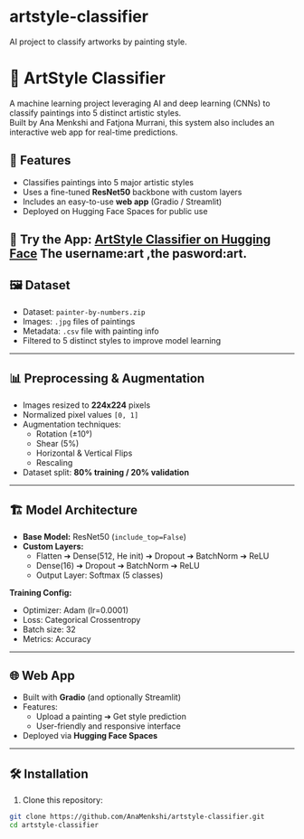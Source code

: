# artstyle-classifier
AI project to classify artworks by painting style.

# 🎨 ArtStyle Classifier

A machine learning project leveraging AI and deep learning (CNNs) to classify paintings into 5 distinct artistic styles.  
Built by Ana Menkshi and Fatjona Murrani, this system also includes an interactive web app for real-time predictions.

## 🚀 Features
- Classifies paintings into 5 major artistic styles
- Uses a fine-tuned **ResNet50** backbone with custom layers
- Includes an easy-to-use **web app** (Gradio / Streamlit)
- Deployed on Hugging Face Spaces for public use

🔗 **Try the App:** [ArtStyle Classifier on Hugging Face](https://huggingface.co/spaces/menkshi/ARTAF)
The username:art ,the pasword:art.
---

## 🖼️ Dataset
- Dataset: `painter-by-numbers.zip`
- Images: `.jpg` files of paintings
- Metadata: `.csv` file with painting info
- Filtered to 5 distinct styles to improve model learning

---

## 📊 Preprocessing & Augmentation
- Images resized to **224x224** pixels
- Normalized pixel values `[0, 1]`
- Augmentation techniques:
  - Rotation (±10°)
  - Shear (5%)
  - Horizontal & Vertical Flips
  - Rescaling
- Dataset split: **80% training / 20% validation**

---

## 🏗️ Model Architecture

- **Base Model:** ResNet50 (`include_top=False`)
- **Custom Layers:**
  - Flatten ➔ Dense(512, He init) ➔ Dropout ➔ BatchNorm ➔ ReLU
  - Dense(16) ➔ Dropout ➔ BatchNorm ➔ ReLU
  - Output Layer: Softmax (5 classes)

**Training Config:**
- Optimizer: Adam (lr=0.0001)
- Loss: Categorical Crossentropy
- Batch size: 32
- Metrics: Accuracy

---

## 🌐 Web App
- Built with **Gradio** (and optionally Streamlit)
- Features:
  - Upload a painting ➔ Get style prediction
  - User-friendly and responsive interface
- Deployed via **Hugging Face Spaces**

---

## 🛠️ Installation

1. Clone this repository:
```bash
git clone https://github.com/AnaMenkshi/artstyle-classifier.git
cd artstyle-classifier


